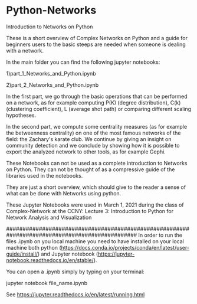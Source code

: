 # Python-Networks
Introduction to Networks on Python

These is a short overview of Complex Networks on Python and a guide for 
beginners users to the basic steeps are needed when someone is dealing
with a network. 

In the main folder you can find the following jupyter notebooks:

1)part_1_Networks_and_Python.ipynb

2)part_2_Networks_and_Python.ipynb

In the first part, we go through the basic operations that can be performed on a network,
as for example computing P(K) (degree distribution), C(k) (clustering coefficient),
L (average shot path) or comparing different scaling hypotheses.

In the second part, we compute some centrality measures (as for example the betweenness centrality)
on one of the most famous networks of the field: the Zachary's karate club. 
We  continue by giving an insight on community detection and we conclude by showing how
it is possible to export the analyzed network to other tools, as for example Gephi.


These Notebooks can not be used as a complete introduction to Networks on Python.
They can not be thought of as a compressive guide of the libraries used in the notebooks.

They are just a short overview, which should give to the reader a sense of what
can be done with Networks using python.

These Jupyter Notebooks were used in March 1, 2021 during the class of Complex-Network at the CCNY:
Lecture 3: Introduction to Python for Network Analysis and Visualization

################################################################################################
In order to run the files .ipynb on you local machine you need to have installed on your local 
machine both python (https://docs.conda.io/projects/conda/en/latest/user-guide/install/) and 
Jupyter notebook (https://jupyter-notebook.readthedocs.io/en/stable/).                           

You can open a .ipynb simply by typing on your terminal:

jupyter notebook file_name.ipynb

See https://jupyter.readthedocs.io/en/latest/running.html
